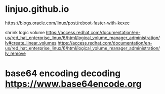 # linjuo.github.io


https://blogs.oracle.com/linux/post/reboot-faster-with-kexec

shrink logic volume
https://access.redhat.com/documentation/en-us/red_hat_enterprise_linux/6/html/logical_volume_manager_administration/lv#create_linear_volumes
https://access.redhat.com/documentation/en-us/red_hat_enterprise_linux/6/html/logical_volume_manager_administration/lv_remove

base64 encoding decoding
https://www.base64encode.org
=======

